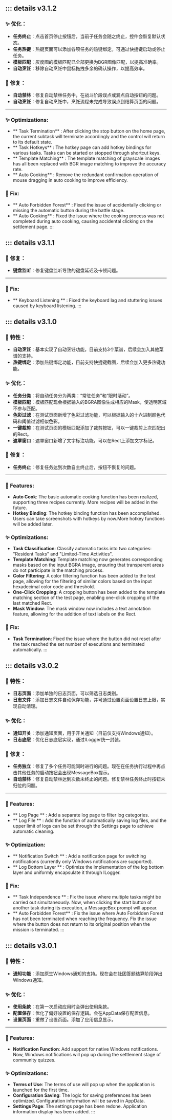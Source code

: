 ::: details v3.1.2
---

### ✨ 优化：
- **任务终止**：点击首页停止按钮后，当前子任务会随之终止，控件会恢复默认状态。
- **任务热键**：热键页面可以添加各项任务的热键绑定。可通过快捷键启动或停止任务。
- **模板匹配**：灰度图的模板匹配已全部更换为BGR图像匹配，以提高准确率。
- **自动烹饪**：移除自动烹饪中鼠标拖拽多余的确认操作，以提高效率。

### 🔧 修复：
- **自动禁林**：修复自动禁林任务中，在战斗阶段误点或漏点自动按钮的问题。
- **自动烹饪**：修复自动烹饪中，烹饪流程未完成导致误点到结算页面的问题。

---

### ✨ Optimizations:
- ** Task Termination** : After clicking the stop button on the home page, the current subtask will terminate accordingly and the control will return to its default state.
- ** Task Hotkeys** : The hotkey page can add hotkey bindings for various tasks. Tasks can be started or stopped through shortcut keys.
- ** Template Matching** : The template matching of grayscale images has all been replaced with BGR image matching to improve the accuracy rate.
- ** Auto Cooking** : Remove the redundant confirmation operation of mouse dragging in auto cooking to improve efficiency.

### 🔧 Fix:
- ** Auto Forbidden Forest** : Fixed the issue of accidentally clicking or missing the automatic button during the battle stage.
- ** Auto Cooking** : Fixed the issue where the cooking process was not completed during auto cooking, causing accidental clicking on the settlement page.
:::

::: details v3.1.1
---

### 🔧 修复：
- **键盘监听**：修复键盘监听导致的键盘延迟及卡顿问题。

---

### 🔧 Fix:
- ** Keyboard Listening ** : Fixed the keyboard lag and stuttering issues caused by keyboard listening.
:::

::: details v3.1.0
---

### 🎉 特性：
- **自动烹饪**：基本实现了自动烹饪功能，目前支持3个菜谱，后续会加入其他菜谱的支持。
- **热键绑定**：添加热键绑定功能，目前支持快捷键截图，后续会加入更多热键功能。


### ✨ 优化：
- **任务分类**：将自动任务分为两类：“常驻任务”和“限时活动”。
- **模板匹配**：模板匹配现会根据输入的BGRA图像生成相应的Mask，使透明区域不参与匹配。
- **色彩过滤**：在测试页面新增了色彩过滤功能，可以根据输入的十六进制颜色代码和阈值过滤相似色彩。
- **一键裁剪**：在测试页面的模板匹配添加了裁剪按钮，可以一键裁剪上次匹配出的Rect。
- **遮罩窗口**：遮罩窗口新增了文字标注功能，可以在Rect上添加文字标记。

### 🔧 修复：
- **任务终止**：修复任务达到次数自主终止后，按钮不恢复的问题。

---

### 🎉 Features: 
- **Auto Cook**: The basic automatic cooking function has been realized, supporting three recipes currently. More recipes will be added in the future.
- **Hotkey Binding**: The hotkey binding function has been accomplished. Users can take screenshots with hotkeys by now.More hotkey functions will be added later. 

### ✨ Optimizations:
- **Task Classification**: Classify automatic tasks into two categories: "Resident Tasks" and "Limited-Time Activities".
- **Template Matching**: Template matching now generates corresponding masks based on the input BGRA image, ensuring that transparent areas do not participate in the matching process.
- **Color Filtering**: A color filtering function has been added to the test page, allowing for the filtering of similar colors based on the input hexadecimal color code and threshold.
- **One-Click Cropping**: A cropping button has been added to the template matching section of the test page, enabling one-click cropping of the last matched Rect.
- **Mask Window**: The mask window now includes a text annotation feature, allowing for the addition of text labels on the Rect. 

### 🔧 Fix:
- **Task Termination**: Fixed the issue where the button did not reset after the task reached the set number of executions and terminated automatically.
:::

::: details v3.0.2
---

### 🎉 特性：

- **日志页面**：添加单独的日志页面，可以筛选日志类别。
- **日志文件**：添加日志文件自动保存功能，并可通过设置页面设置日志上限，实现自动清理。


### ✨ 优化：
- **通知开关**：添加通知页面，用于开关通知（目前仅支持Windows通知）。
- **日志底层**：优化日志底层实现，通过ILogger统一封装。


### 🔧 修复：
- **任务独立**：修复了多个任务可能同时进行的问题。现在在任务执行过程中再点击其他任务的启动按钮会出现MessageBox提示。
- **自动禁林**：修复自动禁林达到次数未终止的问题。修复禁林任务终止时按钮未归位的问题。

---

### 🎉 Features:

- ** Log Page ** : Add a separate log page to filter log categories.
- ** Log File ** : Add the function of automatically saving log files, and the upper limit of logs can be set through the Settings page to achieve automatic cleaning.

### ✨ Optimization:
- ** Notification Switch ** : Add a notification page for switching notifications (currently only Windows notifications are supported).
- ** Log Bottom Layer ** : Optimize the implementation of the log bottom layer and uniformly encapsulate it through ILogger.

### 🔧 Fix:

- ** Task Independence ** : Fix the issue where multiple tasks might be carried out simultaneously. Now, when clicking the start button of another task during its execution, a MessageBox prompt will appear.
- ** Auto Forbidden Forest** : Fix the issue where Auto Forbidden Forest has not been terminated when reaching the frequency. Fix the issue where the button does not return to its original position when the mission is terminated.
:::

::: details v3.0.1
---

### 🎉 特性：

- **通知功能**：添加原生Windows通知的支持。现在会在社团答题结算阶段弹出Windows通知。

### ✨ 优化：
- **使用条款**：在第一次启动应用时会弹出使用条款。
- **配置保存**：优化了偏好设置的保存逻辑。会在AppData保存配置信息。
- **设置页面**：重做了设置页面。添加了应用信息显示。

---

### 🎉 Features: 

- **Notification Function**: Add support for native Windows notifications. Now, Windows notifications will pop up during the settlement stage of community quizzes. 

### ✨ Optimizations:
- **Terms of Use**: The terms of use will pop up when the application is launched for the first time.
- **Configuration Saving**: The logic for saving preferences has been optimized. Configuration information will be saved in AppData.
- **Settings Page**: The settings page has been redone. Application information display has been added.
:::

